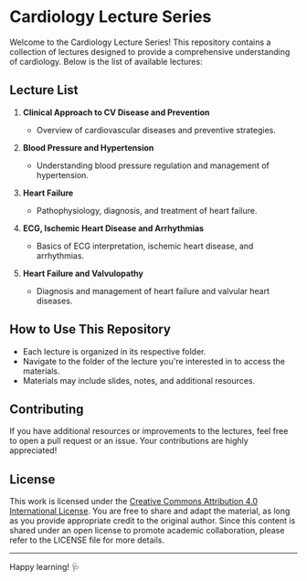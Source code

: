 # Cardiology Lecture Series

Welcome to the Cardiology Lecture Series! This repository contains a collection of lectures designed to provide a comprehensive understanding of cardiology. Below is the list of available lectures:

## Lecture List

1. **Clinical Approach to CV Disease and Prevention**  
   - Overview of cardiovascular diseases and preventive strategies.

2. **Blood Pressure and Hypertension**  
   - Understanding blood pressure regulation and management of hypertension.

3. **Heart Failure**  
   - Pathophysiology, diagnosis, and treatment of heart failure.

4. **ECG, Ischemic Heart Disease and Arrhythmias**  
   - Basics of ECG interpretation, ischemic heart disease, and arrhythmias.

5. **Heart Failure and Valvulopathy**  
   - Diagnosis and management of heart failure and valvular heart diseases.

## How to Use This Repository

- Each lecture is organized in its respective folder.
- Navigate to the folder of the lecture you're interested in to access the materials.
- Materials may include slides, notes, and additional resources.

## Contributing

If you have additional resources or improvements to the lectures, feel free to open a pull request or an issue. Your contributions are highly appreciated!

## License

This work is licensed under the [Creative Commons Attribution 4.0 International License](https://creativecommons.org/licenses/by/4.0/). You are free to share and adapt the material, as long as you provide appropriate credit to the original author. Since this content is shared under an open license to promote academic collaboration, please refer to the LICENSE file for more details.

---

Happy learning! 🩺
